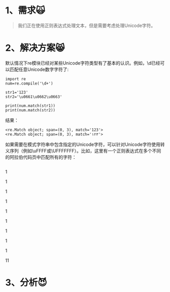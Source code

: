 # 1、需求🙀

> 我们正在使用正则表达式处理文本，但是需要考虑处理Unicode字符。

# 2、解决方案😸

默认情况下re模块已经对某些Unicode字符类型有了基本的认识。例如，\d已经可以匹配任意Unicode数字字符了:

```
import re
num=re.compile('\d+')

str1='123'
str2='\u0661\u0662\u0663'

print(num.match(str1))
print(num.match(str2))
```

结果：

```
<re.Match object; span=(0, 3), match='123'>
<re.Match object; span=(0, 3), match='١٢٣'>
```

如果需要在模式字符串中包含指定的Unicode字符，可以针对Unicode字符使用转义序列（例如\uFFFF或\UFFFFFFF）。比如，这里有一个正则表达式在多个不同的阿拉伯代码页中匹配所有的字符：

```

```

1

1

1

1

1

1

1

1

1

11

# 3、分析😈



